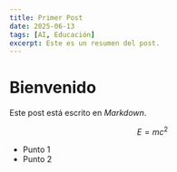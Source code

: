```yaml
---
title: Primer Post
date: 2025-06-13
tags: [AI, Educación]
excerpt: Este es un resumen del post.
---
```


# Bienvenido

Este post está escrito en *Markdown*.

$$E = mc^2$$

- Punto 1
- Punto 2